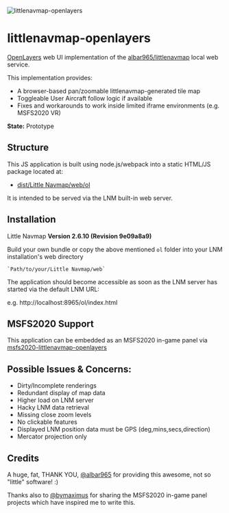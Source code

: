 
![littlenavmap-openlayers](https://user-images.githubusercontent.com/3401839/111709528-0c47ff80-8848-11eb-9ab8-41629c65feec.png)

# littlenavmap-openlayers

[OpenLayers](https://openlayers.org/) web UI implementation of the [albar965/littlenavmap](https://albar965.github.io/) local web service.

This implementation provides:
- A browser-based pan/zoomable littlenavmap-generated tile map
- Toggleable User Aircraft follow logic if available
- Fixes and workarounds to work inside limited iframe environments (e.g. MSFS2020 VR)

**State:** Prototype

## Structure

This JS application is built using node.js/webpack into a static HTML/JS package located at:

- [dist/Little Navmap/web/ol](https://github.com/KOKAProduktion/littlenavmap-openlayers/tree/master/dist/Little%20Navmap/web/ol)

It is intended to be served via the LNM built-in web server. 

## Installation

Little Navmap **Version 2.6.10 (Revision 9e09a8a9)**

Build your own bundle or copy the above mentioned `ol` folder into your LNM installation's web directory

```
`Path/to/your/Little Navmap/web`
```

The application should become accessible as soon as the LNM server has started via the default LNM URL:

e.g. http://localhost:8965/ol/index.html

## MSFS2020 Support

This application can be embedded as an MSFS2020 in-game panel via [msfs2020-littlenavmap-openlayers](https://github.com/KOKAProduktion/msfs2020-littlenavmap-openlayers)

## Possible Issues & Concerns:
- Dirty/Incomplete renderings
- Redundant display of map data
- Higher load on LNM server
- Hacky LNM data retrieval
- Missing close zoom levels
- No clickable features
- Displayed LNM position data must be GPS (deg,mins,secs,direction)
- Mercator projection only

## Credits

A huge, fat, THANK YOU, [@albar965](https://github.com/albar965) for providing this awesome, not so "little" software! :)

Thanks also to [@bymaximus](https://github.com/bymaximus) for sharing the MSFS2020 in-game panel projects which have inspired me to write this.
